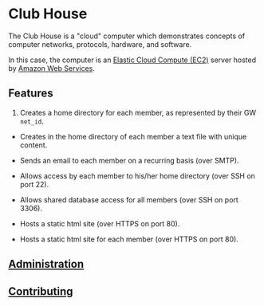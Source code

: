 # Club House

The Club House is a "cloud" computer which demonstrates concepts of
  computer networks,
  protocols,
  hardware,
  and software.

In this case, the computer is an [Elastic Cloud Compute (EC2)](https://aws.amazon.com/ec2/)
 server hosted by [Amazon Web Services](https://aws.amazon.com/).

## Features

1. Creates a home directory for each member, as represented by their GW `net_id`.

* Creates in the home directory of each member a text file with unique content.

* Sends an email to each member on a recurring basis (over SMTP).

* Allows access by each member to his/her home directory (over SSH on port 22).

* Allows shared database access for all members (over SSH on port 3306).

* Hosts a static html site (over HTTPS on port 80).

* Hosts a static html site for each member (over HTTPS on port 80).

## [Administration](ADMINISTRATION.md)

## [Contributing](CONTRIBUTING.md)
